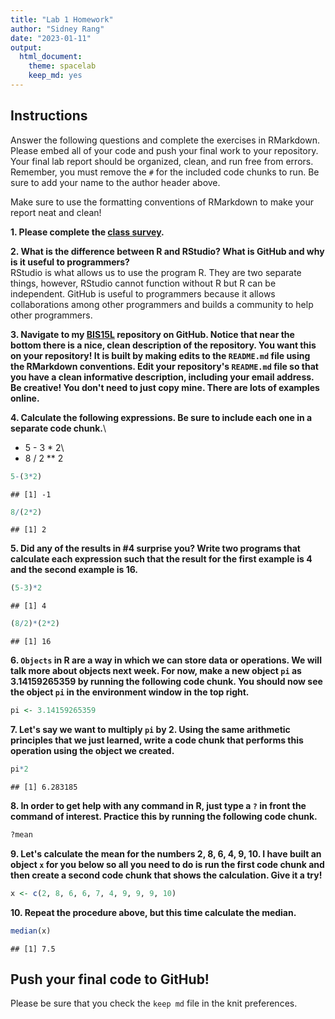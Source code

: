 ```yaml
---
title: "Lab 1 Homework"
author: "Sidney Rang"
date: "2023-01-11"
output:
  html_document: 
    theme: spacelab
    keep_md: yes
---
```


## Instructions

Answer the following questions and complete the exercises in RMarkdown. Please embed all of your code and push your final work to your repository. Your final lab report should be organized, clean, and run free from errors. Remember, you must remove the `#` for the included code chunks to run. Be sure to add your name to the author header above.

Make sure to use the formatting conventions of RMarkdown to make your report neat and clean!

**1. Please complete the [class survey](https://forms.gle/8t9FZSBjgvFjzr4MA).**

**2. What is the difference between R and RStudio? What is GitHub and why is it useful to programmers?**\
RStudio is what allows us to use the program R. They are two separate things, however, RStudio cannot function without R but R can be independent. GitHub is useful to programmers because it allows collaborations among other programmers and builds a community to help other programmers.

**3. Navigate to my [BIS15L](https://github.com/jmledford3115/BIS15LW2022_jledford) repository on GitHub. Notice that near the bottom there is a nice, clean description of the repository. You want this on your repository! It is built by making edits to the `README.md` file using the RMarkdown conventions. Edit your repository's `README.md` file so that you have a clean informative description, including your email address. Be creative! You don't need to just copy mine. There are lots of examples online.**

**4. Calculate the following expressions. Be sure to include each one in a separate code chunk.**\
+ 5 - 3 \* 2\
+ 8 / 2 \*\* 2


```r
5-(3*2)
```

```
## [1] -1
```


```r
8/(2*2)
```

```
## [1] 2
```

**5. Did any of the results in #4 surprise you? Write two programs that calculate each expression such that the result for the first example is 4 and the second example is 16.**


```r
(5-3)*2
```

```
## [1] 4
```


```r
(8/2)*(2*2)
```

```
## [1] 16
```


**6. `Objects` in R are a way in which we can store data or operations. We will talk more about objects next week. For now, make a new object `pi` as 3.14159265359 by running the following code chunk. You should now see the object `pi` in the environment window in the top right.**


```r
pi <- 3.14159265359
```

**7. Let's say we want to multiply `pi` by 2. Using the same arithmetic principles that we just learned, write a code chunk that performs this operation using the object we created.**


```r
pi*2
```

```
## [1] 6.283185
```


**8. In order to get help with any command in R, just type a `?` in front the command of interest. Practice this by running the following code chunk.**


```r
?mean
```

**9. Let's calculate the mean for the numbers 2, 8, 6, 4, 9, 10. I have built an object `x` for you below so all you need to do is run the first code chunk and then create a second code chunk that shows the calculation. Give it a try!**


```r
x <- c(2, 8, 6, 6, 7, 4, 9, 9, 9, 10)
```

**10. Repeat the procedure above, but this time calculate the median.**


```r
median(x)
```

```
## [1] 7.5
```

## Push your final code to GitHub!

Please be sure that you check the `keep md` file in the knit preferences.
